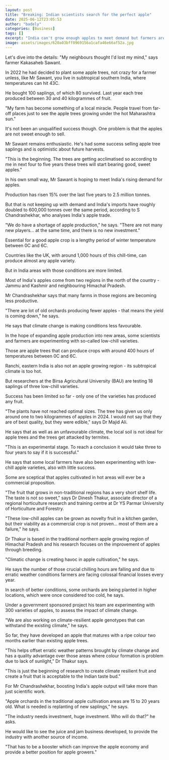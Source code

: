 ```yaml
---
layout: post
title: "Breaking: Indian scientists search for the perfect apple"
date: 2025-06-12T23:05:53
author: "badely"
categories: [Business]
tags: []
excerpt: "India can't grow enough apples to meet demand but farmers are struggling to raise production."
image: assets/images/620a03bff0969156a1cafa46e66af52a.jpg
---
```


Let's dive into the details: "My neighbours thought I'd lost my mind," says farmer Kakasaheb Sawant.

In 2022 he had decided to plant some apple trees, not crazy for a farmer unless, like Mr Sawant, you live in subtropical southern India, where temperatures can hit 43C.

He bought 100 saplings, of which 80 survived. Last year each tree produced between 30 and 40 kilogrammes of fruit.

"My farm has become something of a local miracle. People travel from far-off places just to see the apple trees growing under the hot Maharashtra sun."

It's not been an unqualified success though. One problem is that the apples are not sweet enough to sell.

Mr Sawant remains enthusiastic. He's had some success selling apple tree saplings and is optimistic about future harvests.

"This is the beginning. The trees are getting acclimatised so according to me in next four to five years these trees will start bearing good, sweet apples."

In his own small way, Mr Sawant is hoping to meet India's rising demand for apples. 

Production has risen 15% over the last five years to 2.5 million tonnes.

But that is not keeping up with demand and India's imports have roughly doubled to 600,000 tonnes over the same period, according to S Chandrashekhar, who analyses India's apple trade. 

"We do have a shortage of apple production," he says. "There are not many new players... at the same time, and there is no new investment."

Essential for a good apple crop is a lengthy period of winter temperature between 0C and 6C.

Countries like the UK, with around 1,000 hours of this chill-time, can produce almost any apple variety.

But in India areas with those conditions are more limited. 

Most of India's apples come from two regions in the north of the country -Jammu and Kashmir and neighbouring Himachal Pradesh.

Mr Chandrashekhar says that many farms in those regions are becoming less productive. 

"There are lot of old orchards producing fewer apples - that means the yield is coming down," he says.

He says that climate change is making conditions less favourable.

In the hope of expanding apple production into new areas, some scientists and farmers are experimenting with so-called low-chill varieties.

Those are apple trees that can produce crops with around 400 hours of temperatures between 0C and 6C.

Ranchi, eastern India is also not an apple growing region - its subtropical climate is too hot. 

But researchers at the Birsa Agricultural University (BAU) are testing 18 saplings of three low-chill varieties.

Success has been limited so far -  only one of the varieties has produced any fruit. 

"The plants have not reached optimal sizes. The tree has given us only around one to two kilogrammes of apples in 2024.  I would not say that they are of best quality, but they were edible," says Dr Majid Ali. 

He says that as well as an unfavourable climate, the local soil is not ideal for apple trees and the trees get attacked by termites.

"This is an experimental stage. To reach a conclusion it would take three to four years to say if it is successful."

He says that some local farmers have also been experimenting with low-chill apple varieties, also with little success. 

Some are sceptical that apples cultivated in hot areas will ever be a commercial proposition. 

"The fruit that grows in non-traditional regions has a very short shelf life. The taste is not so sweet," says Dr Dinesh Thakur, associate director of a regional horticulture research and training centre at Dr YS Parmar University of Horticulture and Forestry.

"These low-chill apples can be grown as novelty fruit in a kitchen garden, but their viability as a commercial crop is not proven... most of them are a failure," he says. 

Dr Thakur is based in the traditional northern apple growing region of Himachal Pradesh and his research focuses on the improvement of apples through breeding.

"Climatic change is creating havoc in apple cultivation," he says. 

He says the number of those crucial chilling hours are falling and due to erratic weather conditions farmers are facing colossal financial losses every year. 

In search of better conditions, some orchards are being planted in higher locations, which were once considered too cold, he says.

Under a government sponsored project his team are experimenting with 300 varieties of apples, to assess the impact of climate change.

"We are also working on climate-resilient apple genotypes that can withstand the existing climate," he says.

So far, they have developed an apple that matures with a ripe colour two months earlier than existing apple trees. 

"This helps offset erratic weather patterns brought by climate change and has a quality advantage over those areas where  colour formation is problem due to lack of sunlight," Dr Thakur says. 

"This is just the beginning of research to create climate resilient fruit and create a fruit that is acceptable to the Indian taste bud."

For Mr Chandrashekhar, boosting India's apple output will take more than just scientific work. 

"Apple orchards in the traditional apple cultivation areas are 15 to 20 years old. What is needed is replanting of new saplings," he says.

"The industry needs investment, huge investment. Who will do that?" he asks.

He would like to see the juice and jam business developed, to provide the industry with another source of income. 

"That has to be a booster which can improve the apple economy and provide a better position for apple growers."

